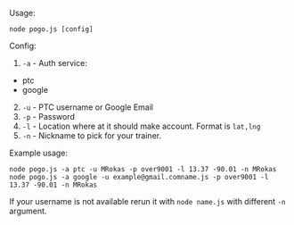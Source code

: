 Usage:

`node pogo.js [config]`

Config:

1. `-a` - Auth service:
  * ptc
  * google
2. `-u` - PTC username or Google Email
3. `-p` - Password
4. `-l` - Location where at it should make account. Format is `lat,lng`
5. `-n` - Nickname to pick for your trainer.

Example usage: 

`node pogo.js -a ptc -u MRokas -p over9001 -l 13.37 -90.01 -n MRokas`
`node pogo.js -a google -u example@gmail.comname.js -p over9001 -l 13.37 -90.01 -n MRokas`

If your username is not available rerun it with `node name.js` with different `-n` argument.